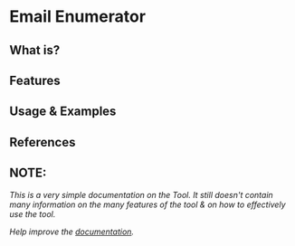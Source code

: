 # Email Enumerator

## What is?


## Features


## Usage & Examples 


## References 


## NOTE:

*This is a very simple documentation on the Tool. It still doesn't contain many information on the many features of the tool & on how to effectively use the tool.*

*Help improve the [documentation](https://github.com/3nock/sub3suite_doc).*